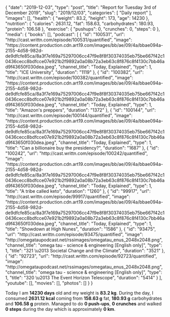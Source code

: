 {
    "date": "2019-12-03",
    "type": "post",
    "title": "Report for Tuesday 3rd of December 2019",
    "slug": "2019\/12\/03",
    "categories": [
        "Daily report"
    ],
    "images": [],
    "health": {
        "weight": 83.2,
        "height": 173,
        "age": 14230
    },
    "nutrition": {
        "calories": 2631.12,
        "fat": 158.63,
        "carbohydrates": 180.93,
        "protein": 106.58
    },
    "exercise": {
        "pushups": 0,
        "crunches": 0,
        "steps": 0
    },
    "media": {
        "books": [],
        "podcast": [
            {
                "id": "100531",
                "url": "http:\/\/cast.writtn.com\/episode\/100531\/quantified",
                "image": "https:\/\/content.production.cdn.art19.com\/images\/bb\/ae\/09\/4a\/bbae094a-2155-4d58-982d-de9dfcfe85ca\/8a3f7e169a75297006cc47f9e8f8f30374035eb75be667f42c10436cecc8bdfcce07e921b2f9892a0a08b72a3eb63c8f876c8f4130c7bb46ad9f43650f030dea.jpeg",
                "channel_title": "Today, Explained",
                "type": 1,
                "title": "ICE University",
                "duration": "1119"
            },
            {
                "id": "100382",
                "url": "http:\/\/cast.writtn.com\/episode\/100382\/quantified",
                "image": "https:\/\/content.production.cdn.art19.com\/images\/bb\/ae\/09\/4a\/bbae094a-2155-4d58-982d-de9dfcfe85ca\/8a3f7e169a75297006cc47f9e8f8f30374035eb75be667f42c10436cecc8bdfcce07e921b2f9892a0a08b72a3eb63c8f876c8f4130c7bb46ad9f43650f030dea.jpeg",
                "channel_title": "Today, Explained",
                "type": 1,
                "title": "Amazon's preppers",
                "duration": "1372"
            },
            {
                "id": "100144",
                "url": "http:\/\/cast.writtn.com\/episode\/100144\/quantified",
                "image": "https:\/\/content.production.cdn.art19.com\/images\/bb\/ae\/09\/4a\/bbae094a-2155-4d58-982d-de9dfcfe85ca\/8a3f7e169a75297006cc47f9e8f8f30374035eb75be667f42c10436cecc8bdfcce07e921b2f9892a0a08b72a3eb63c8f876c8f4130c7bb46ad9f43650f030dea.jpeg",
                "channel_title": "Today, Explained",
                "type": 1,
                "title": "Can a billionaire buy the presidency?",
                "duration": "1687"
            },
            {
                "id": "100242",
                "url": "http:\/\/cast.writtn.com\/episode\/100242\/quantified",
                "image": "https:\/\/content.production.cdn.art19.com\/images\/bb\/ae\/09\/4a\/bbae094a-2155-4d58-982d-de9dfcfe85ca\/8a3f7e169a75297006cc47f9e8f8f30374035eb75be667f42c10436cecc8bdfcce07e921b2f9892a0a08b72a3eb63c8f876c8f4130c7bb46ad9f43650f030dea.jpeg",
                "channel_title": "Today, Explained",
                "type": 1,
                "title": "A tribe called keto",
                "duration": "1260"
            },
            {
                "id": "99917",
                "url": "http:\/\/cast.writtn.com\/episode\/99917\/quantified",
                "image": "https:\/\/content.production.cdn.art19.com\/images\/bb\/ae\/09\/4a\/bbae094a-2155-4d58-982d-de9dfcfe85ca\/8a3f7e169a75297006cc47f9e8f8f30374035eb75be667f42c10436cecc8bdfcce07e921b2f9892a0a08b72a3eb63c8f876c8f4130c7bb46ad9f43650f030dea.jpeg",
                "channel_title": "Today, Explained",
                "type": 1,
                "title": "Showdown at High Nunes",
                "duration": "1586"
            },
            {
                "id": "93475",
                "url": "http:\/\/cast.writtn.com\/episode\/93475\/quantified",
                "image": "http:\/\/omegataupodcast.net\/rssimages\/omegatau_enus_2048x2048.png",
                "channel_title": "omega tau - science & engineering [English only]",
                "type": 1,
                "title": "321 \u2013 Societal Change and the Climate",
                "duration": "3521"
            },
            {
                "id": "92723",
                "url": "http:\/\/cast.writtn.com\/episode\/92723\/quantified",
                "image": "http:\/\/omegataupodcast.net\/rssimages\/omegatau_enus_2048x2048.png",
                "channel_title": "omega tau - science & engineering [English only]",
                "type": 1,
                "title": "320 \u2013 The Event Horizon Telescope",
                "duration": "5414"
            }
        ],
        "youtube": [],
        "movies": [],
        "photos": []
    }
}

Today I am <strong>14230 days</strong> old and my weight is <strong>83.2 kg</strong>. During the day, I consumed <strong>2631.12 kcal</strong> coming from <strong>158.63 g</strong> fat, <strong>180.93 g</strong> carbohydrates and <strong>106.58 g</strong> protein. Managed to do <strong>0 push-ups</strong>, <strong>0 crunches</strong> and walked <strong>0 steps</strong> during the day which is approximately <strong>0 km</strong>.